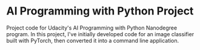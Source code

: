 # AI Programming with Python Project

Project code for Udacity's AI Programming with Python Nanodegree program. In this project, I've initially developed code for an image classifier built with PyTorch, then converted it into a command line application.